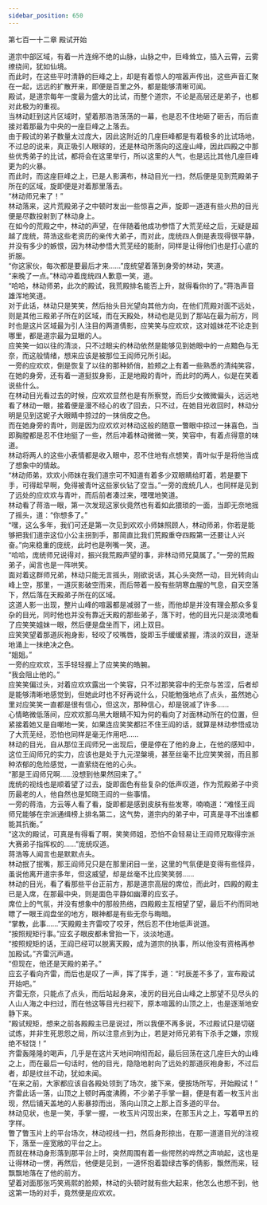 ```yaml
---
sidebar_position: 650
---
```

 第七百一十二章 殿试开始


道宗中部区域，有着一片连绵不绝的山脉，山脉之中，巨峰耸立，插入云霄，云雾缭绕间，犹如仙境。  
而此时，在这些平时清静的巨峰之上，却是有着惊人的喧嚣声传出，这些声音汇聚在一起，远远的扩散开来，即便是百里之外，都是能够清晰可闻。  
殿试，是道宗每年一度最为盛大的比试，而整个道宗，不论是高层还是弟子，也都对此极为的重视。  
当林动赶到这片区域时，望着那浩浩荡荡的一幕，也是忍不住地砸了砸舌，而后直接对着那最为中央的一座巨峰之上落去。  
由于殿试的弟子数量太过庞大，因此这附近的几座巨峰都是有着极多的比试场地，不过总的说来，真正吸引人眼球的，还是林动所落向的这座山峰，因此四殿之中那些优秀弟子的比试，都将会在这里举行，所以这里的人气，也是远比其他几座巨峰更为的火暴。  
而此时，而这座巨峰之上，已是人影满布，林动目光一扫，然后便是见到荒殿弟子所在的区域，旋即便是对着那里落去。  
“林动师兄来了！”  
林动落来，这片荒殿弟子之中顿时发出一些惊喜之声，旋即一道道有些火热的目光便是尽数投射到了林动身上。  
在如今的荒殿之中，林动的声望，在伴随着他成功参悟了大荒芜经之后，无疑是超越了庞统，蒋浩这些老资历的亲传大弟子，而对此，庞统四人倒是表现得很平静，并没有多少的嫉恨，因为林动参悟大荒芜经的能耐，同样是让得他们也是打心底的折服。  
“你这家伙，每次都是要最后才来……”庞统望着落到身旁的林动，笑道。  
“来晚了一点。”林动冲着庞统四人歉意一笑，道。  
“哈哈，林动师弟，此次的殿试，我荒殿排名能否上升，就得看你的了。”蒋浩声音雄浑地笑道。  
对于此话，林动只是笑笑，然后抬头目光望向其他方向，在他们荒殿对面不远处，则是其他三殿弟子所在的区域，而在天殿处，林动也是见到了那站在最为前方，同时也是这片区域最为引人注目的两道倩影，应笑笑与应欢欢，这对姐妹花不论走到哪里，都是道宗最为显眼的人。  
应笑笑一如以往的清淡，只不过眼尖的林动依然是能够见到她眼中的一点黯色与无奈，而这般情绪，想来应该是被那位王阎师兄所引起。  
一旁的应欢欢，倒是恢复了以往的那种娇俏，脸颊之上有着一些熟悉的清纯笑容，在她的身旁，还有着一道挺拔身影，正是地殿的青叶，而此时的两人，似是在笑着说些什么。  
在林动目光看过去的时候，应欢欢显然也是有所察觉，而后少女微微偏头，远远地看了林动一眼，接着便是漫不经心的收了回去，只不过，在她目光收回时，林动分明是见到这妮子大眼睛中掠过的一抹俏皮之色。  
而在她身旁的青叶，则是因为应欢欢对林动这般的随意一瞥眼中掠过一抹喜色，当即胸膛都是忍不住地挺了一些，然后冲着林动微微一笑，笑容中，有着点得意的味道。  
林动将两人的这些小表情都是收入眼中，忍不住地有点想笑，青叶似乎是将他当成了想象中的情敌。  
“林动师弟，欢欢小师妹在我们道宗可不知道有着多少双眼睛给盯着，若是要下手，可得趁早啊，免得被青叶这些家伙钻了空当。”一旁的庞统几人，也同样是见到了远处的应欢欢与青叶，而后前者凑过来，嘿嘿地笑道。  
林动看了蒋浩一眼，第一次发现这家伙竟然也有着如此猥琐的一面，当即无奈地摇了摇头，道：“你想多了。”  
“嘿，这么多年，我们可还是第一次见到欢欢小师妹照顾人，林动师弟，你若是能够把我们道宗这位小公主拐到手，那简直比我们荒殿重夺四殿第一还要让人兴奋。”向来稳重的庞统，此时也是咧嘴一笑，道。  
“哈哈，庞统师兄说得对，振兴我荒殿声望的事，非林动师兄莫属了。”一旁的荒殿弟子，闻言也是一阵哄笑。  
面对着这群师兄弟，林动只能无言摇头，刚欲说话，其心头突然一动，目光转向山峰上空，那里，一道灰影破空而来，而后带着一股有些阴寒血腥的气息，自天空落下，然后落在天殿弟子所在的区域。  
这道人影一出现，整片山峰的喧嚣都是减弱了一些，而他却是并没有理会那众多复杂的目光，同时他也并没有靠近天殿的那些弟子，落下时，他的目光只是淡漠地看了应笑笑姐妹一眼，然后便是盘坐而下，闭上双目。  
应笑笑望着那道灰袍身影，轻咬了咬嘴唇，旋即玉手缓缓紧握，清淡的双目，逐渐地涌上一抹绝决之色。  
“姐姐。”  
一旁的应欢欢，玉手轻轻握上了应笑笑的皓腕。  
“我会阻止他的。”  
应笑笑偏过头，对着应欢欢露出一个笑容，只不过那笑容中的无奈与苦涩，后者却是能够清晰地感觉到，但她此时也不好再说什么，只能勉强地点了点头，虽然她心里对应笑笑一直都是很有信心，但这次，那种信心，却是锐减了许多……  
心情略微低落间，应欢欢那乌黑大眼睛不知为何的看向了对面林动所在的位置，但紧接着她又是自嘲地一笑，如果连应笑笑都拦不住王阎的话，就算是林动参悟成功了大荒芜经，恐怕也同样是毫无作用吧……  
林动的目光，自从那位王阎师兄一出现后，便是停在了他的身上，在他的感知中，这位王阎师兄的实力，应该也是处于九元涅槃境，甚至丝毫不比应笑笑弱，而且那种浓郁的危险感觉，一直萦绕在他的心头。  
“那是王阎师兄啊……没想到他果然回来了。”  
庞统的视线也是顺着望了过去，旋即面色有些复杂的低声叹道，作为荒殿弟子中资历最老的人，他自然也是知晓王阎的一些事情。  
一旁的蒋浩，方云等人看了看，旋即都是感到皮肤有些发寒，喃喃道：“难怪王阎师兄能够在宗派通缉榜上排名第二，这气势，道宗内的弟子中，可真是寻不出谁都能其抗衡。”  
“这次的殿试，可真是有得看了啊，笑笑师姐，恐怕不会轻易让王阎师兄取得宗派大赛弟子指挥权的……”庞统叹道。  
蒋浩等人闻言也是默默点头。  
林动抿了抿嘴，那王阎师兄只是在那里闭目一坐，这里的气氛便是变得有些怪异，虽说他离开道宗多年，但这威望，却是丝毫不比应笑笑弱……  
林动的目光，看了看那些平台正前方，那是道宗高层的席位，而此时，四殿的殿主已是入席，在那最中央，则是面色平静如幽潭的应玄子。  
席位上的气氛，并没有想象中的那般热络，四殿殿主互相望了望，最后不约而同地瞟了一眼王阎盘坐的地方，眼神都是有些无奈与晦暗。  
“掌教，此事……”天殿殿主齐雷咬了咬牙，然后忍不住地低声说道。  
“按照规矩行事。”应玄子眼皮都未曾抬一下，淡淡地道。  
“按照规矩的话，王阎已经可以脱离天殿，成为道宗的执事，所以他没有资格再参加殿试。”齐雷沉声道。  
“但现在，他还是天殿的弟子。”  
应玄子看向齐雷，而后也是叹了一声，挥了挥手，道：“时辰差不多了，宣布殿试开始吧。”  
齐雷无奈，只能点了点头，而后站起身来，凌厉的目光自山峰之上那望不见尽头的人山人海之中扫过，而在他这等目光扫视下，原本喧嚣的山顶之上，也是逐渐地安静下来。  
“殿试规矩，想来之前各殿殿主已是说过，所以我便不再多说，不过殿试只是切磋试炼，并非生死恩怨之局，所以注意点到为止，若是对师兄弟有下杀手之嫌，宗规绝不轻饶！”  
齐雷轰隆隆的喝声，几乎是在这片天地间响彻而起，最后回荡在这几座巨大的山峰之上，而在最后一句话时，他的目光，隐隐地射向了远处的那道灰袍身影，不过后者，却是纹丝不动，犹如未闻。  
“在来之前，大家都应该自各殿处领到了场次，接下来，便按场所写，开始殿试！”  
齐雷此话一落，山顶之上顿时再度沸腾，不少弟子手掌一翻，便是有着一枚玉片出现，然后铺天盖地的人影暴掠而出，落向山顶之上那上百多道的平台。  
林动见状，也是一笑，手掌一握，一枚玉片闪现出来，在那玉片之上，写着甲五的字样。  
瞥了瞥玉片上的平台场次，林动视线一扫，然后身形掠出，在那一道道目光的注视下，落至一座宽敞的平台之上。  
而就在林动身形落到那平台上时，突然周围有着一些愕然的哗然之声响起，这也是让得林动一愣，再然后，他便是见到，一道怀抱着碧绿古筝的倩影，飘然而来，轻飘飘地落在了他的前方。  
望着对面那张巧笑焉熙的脸颊，林动的头顿时就有些大起来，他怎么也想不到，他这第一场的对手，竟然便是应欢欢。  
  
  
